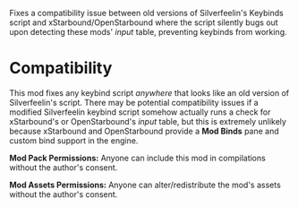 Fixes a compatibility issue between old versions of Silverfeelin's Keybinds script and xStarbound/OpenStarbound where the script silently bugs out upon detecting these mods' _input_ table, preventing keybinds from working.

# Compatibility

This mod fixes any keybind script _anywhere_ that looks like an old version of Silverfeelin's script. There may be potential compatibility issues if a modified Silverfeelin keybind script somehow actually runs a check for xStarbound's or OpenStarbound's _input_ table, but this is extremely unlikely because xStarbound and OpenStarbound provide a **Mod Binds** pane and custom bind support in the engine.

**Mod Pack Permissions:** Anyone can include this mod in compilations without the author's consent.

**Mod Assets Permissions:** Anyone can alter/redistribute the mod's assets without the author's consent.
